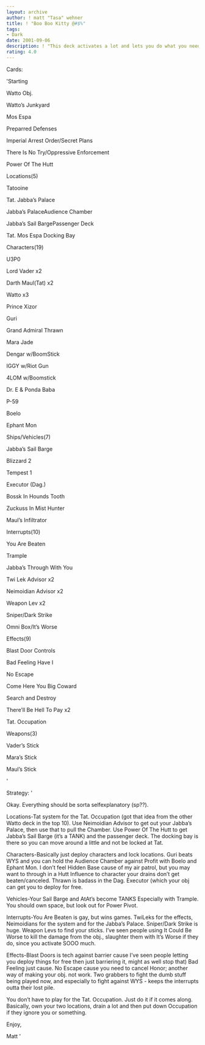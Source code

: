 ```yaml
---
layout: archive
author: ! matt "Tasa" wehner
title: ! "Boo Boo Kitty @#$%"
tags:
- Dark
date: 2001-09-06
description: ! "This deck activates a lot and lets you do what you need to do.  Oh, and it wins."
rating: 4.0
---
```

Cards: 

'Starting

Watto Obj.

Watto’s Junkyard

Mos Espa

Preparred Defenses

Imperial Arrest Order/Secret Plans

There Is No Try/Oppressive Enforcement

Power Of The Hutt


Locations(5)

Tatooine

Tat. Jabba’s Palace

Jabba’s PalaceAudience Chamber

Jabba’s Sail BargePassenger Deck

Tat. Mos Espa Docking Bay


Characters(19)

U3P0

Lord Vader x2

Darth Maul(Tat) x2

Watto x3

Prince Xizor

Guri

Grand Admiral Thrawn

Mara Jade

Dengar w/BoomStick

IGGY w/Riot Gun

4LOM w/Boomstick

Dr. E & Ponda Baba

P-59

Boelo

Ephant Mon


Ships/Vehicles(7)

Jabba’s Sail Barge

Blizzard 2

Tempest 1

Executor (Dag.)

Bossk In Hounds Tooth

Zuckuss In Mist Hunter

Maul’s Infiltrator


Interrupts(10)

You Are Beaten

Trample

Jabba’s Through With You

Twi Lek Advisor x2

Neimoidian Advisor x2

Weapon Lev x2

Sniper/Dark Strike

Omni Box/It’s Worse


Effects(9)

Blast Door Controls

Bad Feeling Have I

No Escape

Come Here You Big Coward

Search and Destroy

There’ll Be Hell To Pay x2

Tat. Occupation


Weapons(3)

Vader’s Stick

Mara’s Stick

Maul’s Stick


'

Strategy: '

Okay.  Everything should be sorta selfexplanatory (sp??).  


Locations-Tat system for the Tat. Occupation (got that idea from the other Watto deck in the top 10).  Use Neimoidian Advisor to get out your Jabba’s Palace, then use that to pull the Chamber.  Use Power Of The Hutt to get Jabba’s Sail Barge (it’s a TANK) and the passenger deck.  The docking bay is there so you can move around a little and not be locked at Tat. 


Characters-Basically just deploy characters and lock locations.  Guri beats WYS and you can hold the Audience Chamber against Profit with Boelo and Ephant Mon.  I don’t feel Hidden Base cause of my air patrol, but you may want to through in a Hutt Influence to character your drains don’t get beaten/canceled.  Thrawn is badass in the Dag. Executor (which your obj can get you to deploy for free.


Vehicles-Your Sail Barge and AtAt’s become TANKS  Especially with Trample.  You should own space, but look out for Power Pivot.  


Interrupts-You Are Beaten is gay, but wins games.  TwiLeks for the effects, Neimoidians for the system and for the Jabba’s Palace.  Sniper/Dark Strike is huge.  Weapon Levs to find your sticks.   I’ve seen people using It Could Be Worse to kill the damage from the obj., slaughter them with It’s Worse if they do, since you activate SOOO much.


Effects-Blast Doors is tech against barrier cause I’ve seen people letting you deploy things for free then just barriering it, might as well stop that)  Bad Feeling just cause.  No Escape cause you need to cancel Honor; another way of making your obj. not work.  Two grabbers to fight the dumb stuff being played now, and especially to fight against WYS - keeps the interrupts outta their lost pile.


You don’t have to play for the Tat. Occupation.  Just do it if it comes along.  Basically, own  your two locations, drain a lot and then put down Occupation if they ignore you or something.  

Enjoy,

Matt '